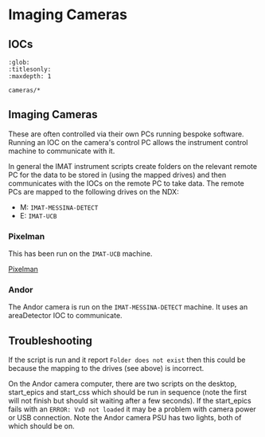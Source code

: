 # Imaging Cameras

## IOCs

```{toctree}
:glob:
:titlesonly:
:maxdepth: 1

cameras/*
```

## Imaging Cameras

These are often controlled via their own PCs running bespoke software.  Running an IOC on the camera's control PC allows the instrument control machine to communicate with it.

In general the IMAT instrument scripts create folders on the relevant remote PC for the data to be stored in (using the mapped drives) and then communicates with the IOCs on the remote PC to take data. The remote PCs are mapped to the following drives on the NDX: 

* M: `IMAT-MESSINA-DETECT`
* E: `IMAT-UCB`

### Pixelman

This has been run on the `IMAT-UCB` machine.

[Pixelman](cameras/Pixelman)

### Andor

The Andor camera is run on the `IMAT-MESSINA-DETECT` machine. It uses an areaDetector IOC to communicate.

## Troubleshooting

If the script is run and it report `Folder does not exist` then this could be because the mapping to the drives (see above) is incorrect.

On the Andor camera computer, there are two scripts on the desktop, start_epics and start_css which should be run in sequence (note the first will not finish but should sit waiting after a few seconds).  If the start_epics fails with an `ERROR: VxD not loaded` it may be a problem with camera power or USB connection.  Note the Andor camera PSU has two lights, both of which should be on.